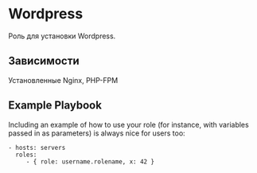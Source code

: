 Wordpress
=========

Роль для установки Wordpress.

Зависимости
------------

Установленные Nginx, PHP-FPM

Example Playbook
----------------

Including an example of how to use your role (for instance, with variables passed in as parameters) is always nice for users too:

    - hosts: servers
      roles:
         - { role: username.rolename, x: 42 }

